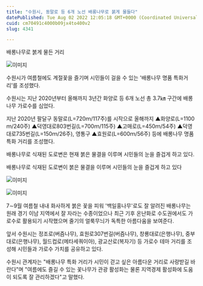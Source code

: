 ```yaml
---
title: "수원시, 동말로 등 6개 노선 배롱나무로 붉게 물들다"
datePublished: Tue Aug 02 2022 12:05:18 GMT+0000 (Coordinated Universal Time)
cuid: cm70491c4000b09jx4to400v2
slug: 4341

---
```



배롱나무로 붉게 물든 거리

![이미지](https://cdn.hashnode.com/res/hashnode/image/upload/v1739256219270/c1c1401c-d67e-4220-be19-616784ecbfe3.jpeg)

수원시가 여름철에도 계절꽃을 즐기며 시민들이 걸을 수 있는 '배롱나무 명품 특화거리'를 조성했다.

수원시는 지난 2020년부터 올해까지 3년간 화양로 등 6개 노선 총 3.7㎞ 구간에 배롱나무 가로수를 심었다.

지난 2020년 팔달구 동말로(L=720ｍ/117주)를 시작으로 올해까지 ▲화양로(L=1100ｍ/240주) ▲덕영대로803번길(L=700ｍ/115주) ▲고매로(L=450ｍ/54주) ▲덕영대로735번길(L=150ｍ/26주), 영통구 ▲효원로(L=600ｍ/56주) 등에 배롱나무 명품 특화 거리를 조성했다.

배롱나무로 식재된 도로변은 현재 붉은 물결을 이루며 시민들의 눈을 즐겁게 하고 있다.

배롱나무로 식재된 도로변이 붉은 물결을 이루며 시민들의 눈을 즐겁게 하고 있다

![이미지](https://cdn.hashnode.com/res/hashnode/image/upload/v1739256222059/f2199fae-83f9-4995-b0a7-2307ad0717fa.jpeg)

![이미지](https://cdn.hashnode.com/res/hashnode/image/upload/v1739256224557/e42e233f-2d1e-427e-b4ae-3fe881b337cf.jpeg)

7∼9월 여름철 내내 화사하게 붉은 꽃을 피워 '백일홍나무'로도 잘 알려진 배롱나무는 원래 경기 이남 지역에서 잘 자라는 수종이었으나 최근 기후 온난화로 수도권에서도 가로수로 활용되기 시작했으며 줄기의 얼룩무늬가 독특한 아름다움을 보여준다.

앞서 수원시는 정조로(버즘나무), 효원로307번길(버즘나무), 창룡대로(은행나무), 중부대로(은행나무), 월드컵로(메타세쿼이아), 광교산로(복자기) 등 가로수 테마 거리를 조성해 시민들과 가로수 가치를 공유하고 있다.

수원시 관계자는 "배롱나무 특화 거리가 시민이 걷고 싶은 아름다운 거리로 사랑받길 바란다"며 "여름에도 즐길 수 있는 꽃나무가 관광 활성화는 물론 지역경제 활성화에 도움이 되도록 잘 관리하겠다"고 말했다.
